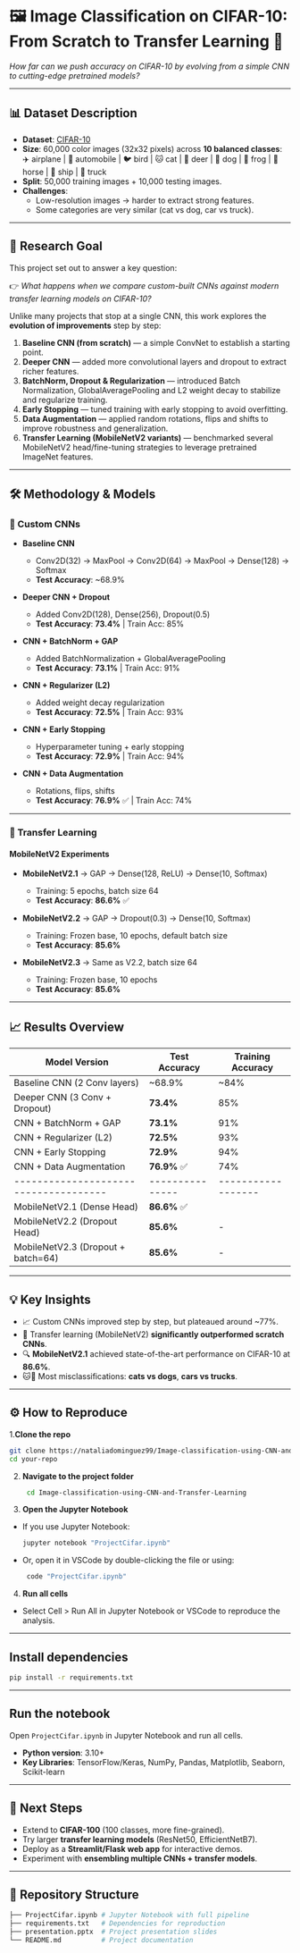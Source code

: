 # 🖼️ Image Classification on CIFAR-10: From Scratch to Transfer Learning 🚀  
*How far can we push accuracy on CIFAR-10 by evolving from a simple CNN to cutting-edge pretrained models?*  

---

## 📊 Dataset Description  
- **Dataset**: [CIFAR-10](https://www.cs.toronto.edu/~kriz/cifar.html)  
- **Size**: 60,000 color images (32x32 pixels) across **10 balanced classes**:  
  ✈️ airplane | 🚗 automobile | 🐦 bird | 🐱 cat | 🦌 deer | 🐶 dog | 🐸 frog | 🐴 horse | 🚢 ship | 🚚 truck  
- **Split**: 50,000 training images + 10,000 testing images.  
- **Challenges**:  
  - Low-resolution images → harder to extract strong features.  
  - Some categories are very similar (cat vs dog, car vs truck).  

---

## 🎯 Research Goal  
This project set out to answer a key question:  

👉 *What happens when we compare custom-built CNNs against modern transfer learning models on CIFAR-10?*  

Unlike many projects that stop at a single CNN, this work explores the **evolution of improvements** step by step:  

1. **Baseline CNN (from scratch)** — a simple ConvNet to establish a starting point.  
2. **Deeper CNN** — added more convolutional layers and dropout to extract richer features.  
3. **BatchNorm, Dropout & Regularization** — introduced Batch Normalization, GlobalAveragePooling and L2 weight decay to stabilize and regularize training.  
4. **Early Stopping** — tuned training with early stopping to avoid overfitting.  
5. **Data Augmentation** — applied random rotations, flips and shifts to improve robustness and generalization.  
6. **Transfer Learning (MobileNetV2 variants)** — benchmarked several MobileNetV2 head/fine-tuning strategies to leverage pretrained ImageNet features. 

---

## 🛠️ Methodology & Models  

### 🔹 Custom CNNs  
- **Baseline CNN**  
  - Conv2D(32) → MaxPool → Conv2D(64) → MaxPool → Dense(128) → Softmax  
  - **Test Accuracy**: ~68.9%  

- **Deeper CNN + Dropout**  
  - Added Conv2D(128), Dense(256), Dropout(0.5)  
  - **Test Accuracy**: **73.4%** | Train Acc: 85%  

- **CNN + BatchNorm + GAP**  
  - Added BatchNormalization + GlobalAveragePooling  
  - **Test Accuracy**: **73.1%** | Train Acc: 91%  

- **CNN + Regularizer (L2)**  
  - Added weight decay regularization  
  - **Test Accuracy**: **72.5%** | Train Acc: 93%  

- **CNN + Early Stopping**  
  - Hyperparameter tuning + early stopping  
  - **Test Accuracy**: **72.9%** | Train Acc: 94%  

- **CNN + Data Augmentation**  
  - Rotations, flips, shifts  
  - **Test Accuracy**: **76.9%** ✅ | Train Acc: 74%  

---

### 🔹 Transfer Learning  

#### MobileNetV2 Experiments  
- **MobileNetV2.1** → GAP → Dense(128, ReLU) → Dense(10, Softmax)  
  - Training: 5 epochs, batch size 64  
  - **Test Accuracy**: **86.6%** ✅  

- **MobileNetV2.2** → GAP → Dropout(0.3) → Dense(10, Softmax)  
  - Training: Frozen base, 10 epochs, default batch size  
  - **Test Accuracy**: **85.6%**  

- **MobileNetV2.3** → Same as V2.2, batch size 64  
  - Training: Frozen base, 10 epochs  
  - **Test Accuracy**: **85.6%**    

---

## 📈 Results Overview  

| Model Version                       | Test Accuracy | Training Accuracy |
|-------------------------------------|---------------|------------------|
| Baseline CNN (2 Conv layers)        | ~68.9%        | ~84%             |
| Deeper CNN (3 Conv + Dropout)       | **73.4%**     | 85%              |
| CNN + BatchNorm + GAP               | **73.1%**     | 91%              |
| CNN + Regularizer (L2)              | **72.5%**     | 93%              |
| CNN + Early Stopping                | **72.9%**     | 94%              |
| CNN + Data Augmentation             | **76.9%** ✅  | 74%              |
|-------------------------------------|---------------|------------------|
| MobileNetV2.1 (Dense Head)          | **86.6%** ✅  |                 |
| MobileNetV2.2 (Dropout Head)        | **85.6%**     | -               |
| MobileNetV2.3 (Dropout + batch=64)  | **85.6%**     | -                |

---

## 💡 Key Insights  

- 📈 Custom CNNs improved step by step, but plateaued around ~77%.  
- 🧠 Transfer learning (MobileNetV2) **significantly outperformed scratch CNNs**.  
- 🔍 **MobileNetV2.1** achieved state-of-the-art performance on CIFAR-10 at **86.6%**.  
- 🐱🐶 Most misclassifications: **cats vs dogs**, **cars vs trucks**.  

---

## ⚙️ How to Reproduce  

1.**Clone the repo**  
```bash
git clone https://nataliadominguez99/Image-classification-using-CNN-and-Transfer-Learning.git
cd your-repo
```
2. **Navigate to the project folder**
   ```bash
    cd Image-classification-using-CNN-and-Transfer-Learning

3. **Open the Jupyter Notebook**
- If you use Jupyter Notebook:
   ```bash
   jupyter notebook "ProjectCifar.ipynb"
- Or, open it in VSCode by double-clicking the file or using:
   ```bash
    code "ProjectCifar.ipynb"

4. **Run all cells**
- Select Cell > Run All in Jupyter Notebook or VSCode to reproduce the analysis.
---

## Install dependencies

```bash
pip install -r requirements.txt
```
---

## Run the notebook  

Open `ProjectCifar.ipynb` in Jupyter Notebook and run all cells.  

- **Python version**: 3.10+  
- **Key Libraries**: TensorFlow/Keras, NumPy, Pandas, Matplotlib, Seaborn, Scikit-learn

---

## 🚀 Next Steps  

- Extend to **CIFAR-100** (100 classes, more fine-grained).  
- Try larger **transfer learning models** (ResNet50, EfficientNetB7).  
- Deploy as a **Streamlit/Flask web app** for interactive demos.  
- Experiment with **ensembling multiple CNNs + transfer models**.

---

## 📂 Repository Structure
```bash
├── ProjectCifar.ipynb # Jupyter Notebook with full pipeline
├── requirements.txt   # Dependencies for reproduction
├── presentation.pptx  # Project presentation slides
└── README.md          # Project documentation
```
